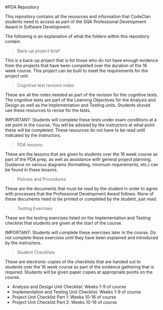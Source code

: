 #PDA Repository

This repository contains all the resources and information that CodeClan students need to access as part of the SQA Professional Development Award in Software Development.

The following is an explanation of what the folders within this repository contain.

> Back-up project brief

This is a back-up project that is for those who do not have enough evidence from the projects that have been completed over the duration of the 16 week course. This project can be built to meet the requirements for the project unit.

> Cognitive test revision notes 

These are all the notes needed as part of the revision for the cognitive tests. The cognitive tests are part of the Learning Objectives for the Analysis and Design as well as the Implementation and Testing units. Students should use these resources to revise for the tests.

IMPORTANT: Students will complete these tests under exam conditions at a set point in the course. You will be advised by the instructors at what point these will be completed. These resources do not have to be read until indicated by the instructors.

> PDA lessons

These are the lessons that are given to students over the 16 week course as part of the PDA prep, as well as assistance with general project planning. Guidance on various diagrams (formatting, minimum requirements, etc.) can be found in these lessons.

> Policies and Procedures

These are the documents that must be read by the student in order to agree with processes that the Professional Development Award follows. None of these documents need to be printed or completed by the student, just read.

> Testing Exercises

These are the testing exercises listed on the Implementation and Testing checklist that students are given at the start of the course. 

IMPORTANT: Students will complete these exercises later in the course. Do not complete these exercises until they have been explained and introduced by the instructors.

> Student Checklists

These are electronic copies of the checklists that are handed out to students over the 16 week course as part of the evidence gathering that is required. Students will be given paper copies at appropriate points on the course. 
- Analysis and Design Unit Checklist: Weeks 1-9 of course
- Implementation and Testing Unit Checklist: Weeks 1-9 of course
- Project Unit Checklist Part 1: Weeks 10-16 of course
- Project Unit Checklist Part 2: Weeks 10-16 of course

